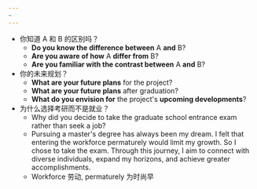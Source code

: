 ```yaml
---
~
---
```

- 你知道 A 和 B 的区别吗？
	- **Do you know the difference between** A **and** B?
	- **Are you aware of how** A **differ from** B?
	- **Are you familiar with the contrast between** A **and** B?
- 你的未来规划？
	- **What are your future plans** for the project?
	- **What are your future plans** after graduation?
	- **What do you envision for** the project's **upcoming developments**? 
- 为什么选择考研而不是就业？
	- Why did you decide to take the graduate school entrance exam rather than seek a job?
	- Pursuing a master's degree has always been my dream. I felt that entering the workforce permaturely would limit my growth. So I chose to take the exam. Through this journey, I aim to connect with diverse individuals, expand my horizons, and achieve greater accomplishments.
	- Workforce 劳动, permaturely 为时尚早